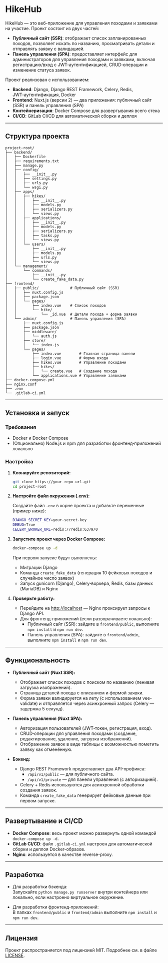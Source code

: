 
# HikeHub

HikeHub — это веб-приложение для управления походами и заявками на участие. Проект состоит из двух частей:
- **Публичный сайт (SSR)**: отображает список запланированных походов, позволяет искать по названию, просматривать детали и отправлять заявку с валидацией.
- **Панель управления (SPA)**: предоставляет интерфейс для администраторов для управления походами и заявками, включая регистрацию/вход с JWT‑аутентификацией, CRUD‑операции и изменение статуса заявок.

Проект реализован с использованием:
- **Backend**: Django, Django REST Framework, Celery, Redis, JWT‑аутентификация, Docker
- **Frontend**: Nuxt.js (версии 2) — два приложения: публичный сайт (SSR) и панель управления (SPA)
- **Контейнеризация**: Docker Compose для развертывания всего стека
- **CI/CD**: GitLab CI/CD для автоматической сборки и деплоя

---

## Структура проекта

```
project-root/
├── backend/
│   ├── Dockerfile
│   ├── requirements.txt
│   ├── manage.py
│   ├── config/
│   │   ├── __init__.py
│   │   ├── settings.py
│   │   ├── urls.py
│   │   └── wsgi.py
│   ├── apps/
│   │   ├── hikes/
│   │   │   ├── __init__.py
│   │   │   ├── models.py
│   │   │   ├── serializers.py
│   │   │   └── views.py
│   │   ├── applications/
│   │   │   ├── __init__.py
│   │   │   ├── models.py
│   │   │   ├── serializers.py
│   │   │   ├── tasks.py
│   │   │   └── views.py
│   │   └── users/
│   │       ├── __init__.py
│   │       ├── models.py
│   │       ├── urls.py
│   │       └── views.py
│   └── management/
│       └── commands/
│           ├── __init__.py
│           └── create_fake_data.py
├── frontend/
│   ├── public/              # Публичный сайт (SSR)
│   │   ├── nuxt.config.js
│   │   ├── package.json
│   │   └── pages/
│   │       ├── index.vue    # Список походов
│   │       └── hike/
│   │           └── _id.vue  # Детали похода + форма заявки
│   └── admin/               # Панель управления (SPA)
│       ├── nuxt.config.js
│       ├── package.json
│       ├── middleware/
│       │   └── auth.js
│       ├── store/
│       │   └── index.js
│       └── pages/
│           ├── index.vue        # Главная страница панели
│           ├── login.vue        # Форма входа
│           ├── hikes.vue        # Управление походами
│           ├── hikes/
│           │   └── create.vue   # Создание похода
│           └── applications.vue # Управление заявками
├── docker-compose.yml
├── nginx.conf
├── .env
└── .gitlab-ci.yml
```

---

## Установка и запуск

### Требования

- Docker и Docker Compose  
- (Опционально) Node.js и npm для разработки фронтенд‑приложений локально

### Настройка

1. **Клонируйте репозиторий:**

   ```bash
   git clone https://your-repo-url.git
   cd project-root
   ```

2. **Настройте файл окружения (.env):**

   Создайте файл `.env` в корне проекта и добавьте переменные (пример ниже):

   ```bash
   DJANGO_SECRET_KEY=your-secret-key
   DEBUG=True
   CELERY_BROKER_URL=redis://redis:6379/0
   ```

3. **Запустите проект через Docker Compose:**

   ```bash
   docker-compose up -d
   ```

   При первом запуске будут выполнены:
   - Миграции Django
   - Команда `create_fake_data` (генерация 10 фейковых походов и случайное число заявок)
   - Запуск gunicorn (Django), Celery‑воркера, Redis, базы данных (MariaDB) и Nginx

4. **Проверьте работу:**

   - Перейдите на [http://localhost](http://localhost) — Nginx проксирует запросы к Django API.
   - Для фронтенд‑приложений (если разворачиваете локально):
     - Публичный сайт (SSR): зайдите в `frontend/public`, выполните `npm install` и `npm run dev`.
     - Панель управления (SPA): зайдите в `frontend/admin`, выполните `npm install` и `npm run dev`.

---

## Функциональность

- **Публичный сайт (Nuxt SSR):**
  - Отображает список походов с поиском по названию (ленивая загрузка изображений).
  - Страница деталей похода с описанием и формой заявки.
  - Форма заявки валидируется на лету (с использованием vee-validate) и отправляется через асинхронный запрос (Celery — задержка 5 секунд).

- **Панель управления (Nuxt SPA):**
  - Авторизация пользователей (JWT‑токен, регистрация, вход).
  - CRUD‑операции для управления походами (создание, редактирование, удаление, загрузка изображений).
  - Отображение заявок в виде таблицы с возможностью пометить заявку как отменённую.

- **Бэкенд:**
  - Django REST Framework предоставляет два API-префикса:
    - `/api/v1/public` — для публичного сайта.
    - `/api/v1/private` — для панели управления (с авторизацией).
  - Celery + Redis используются для асинхронной обработки создания заявок.
  - Команда `create_fake_data` генерирует фейковые данные при первом запуске.

---

## Развертывание и CI/CD

- **Docker Compose**: весь проект можно развернуть одной командой `docker-compose up -d`.
- **GitLab CI/CD**: файл `.gitlab-ci.yml` настроен для автоматической сборки и деплоя Docker-образов.
- **Nginx**: используется в качестве reverse-proxy.

---

## Разработка

- Для разработки бэкенда:  
  Запускайте `python manage.py runserver` внутри контейнера или локально, если настроено виртуальное окружение.

- Для разработки фронтенд‑приложений:  
  В папках `frontend/public` и `frontend/admin` выполните `npm install` и `npm run dev`.

---

## Лицензия

Проект распространяется под лицензией MIT. Подробнее см. в файле [LICENSE](LICENSE).
